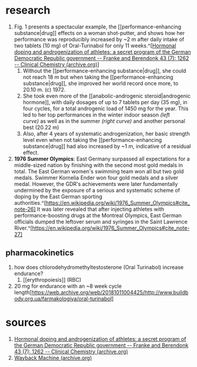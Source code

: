# research
1. Fig. 1 presents a spectacular example, the [[performance-enhancing substance|drug]] effects on a woman shot-putter, and shows how her performance was reproducibly increased by ~2 m after daily intake of two tablets (10 mg) of Oral-Turinabol for only 11 weeks.^[[Hormonal doping and androgenization of athletes: a secret program of the German Democratic Republic government -- Franke and Berendonk 43 (7): 1262 -- Clinical Chemistry (archive.org)](https://web.archive.org/web/20110514103044/http://www.clinchem.org/cgi/content/full/43/7/1262)]
	1. Without the [[performance-enhancing substance|drug]], she could not reach 18 m but when taking the [[performance-enhancing substance|drug]], she improved her world record once more, to 20.10 m. (c) 1972.
	2. She took even more of the [[anabolic-androgenic steroid|androgenic hormone]], with daily dosages of up to 7 tablets per day (35 mg), in four cycles, for a total androgenic load of 1450 mg for the year. This led to her top performances in the winter indoor season _(left curve)_ as well as in the summer _(right curve)_ and another personal best (20.22 m)
	3. Also, after 4 years of systematic androgenization, her basic strength level even when not taking the [[performance-enhancing substance|drug]] had also increased by ~1 m, indicative of a residual effect.
4. **1976 Summer Olympics**: East Germany surpassed all expectations for a middle-sized nation by finishing with the second most gold medals in total. The East German women's swimming team won all but two gold medals. Swimmer Kornelia Ender won four gold medals and a silver medal. However, the GDR's achievements were later fundamentally undermined by the exposure of a serious and systematic scheme of doping by the East German sporting authorities.^[https://en.wikipedia.org/wiki/1976_Summer_Olympics#cite_note-26] It was later revealed that after injecting athletes with performance-boosting drugs at the Montreal Olympics, East German officials dumped the leftover serum and syringes in the Saint Lawrence River.^[https://en.wikipedia.org/wiki/1976_Summer_Olympics#cite_note-27]

## pharmacokinetics
1. how does chlorodehydromethyltestosterone (Oral Turinabol) increase endurance?
	1. [[erythropoiesis]] (RBC)
2. 20 mg for endurance with an ~8 week cycle length[https://web.archive.org/web/20181011004425/http://www.buildbody.org.ua/farmakologiya/oral-turinabol]
# sources
1. [Hormonal doping and androgenization of athletes: a secret program of the German Democratic Republic government -- Franke and Berendonk 43 (7): 1262 -- Clinical Chemistry (archive.org)](https://web.archive.org/web/20110514103044/http://www.clinchem.org/cgi/content/full/43/7/1262)
2. [Wayback Machine (archive.org)](https://web.archive.org/web/20181011004425/http://www.buildbody.org.ua/farmakologiya/oral-turinabol)